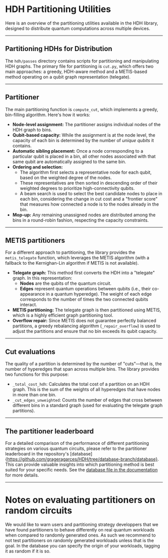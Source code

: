# HDH Partitioning Utilities

Here is an overview of the partitioning utilities available in the HDH library, designed to distribute quantum computations across multiple devices.

---

## Partitioning HDHs for Distribution

The `hdh/passes` directory contains scripts for partitioning and manipulating HDH graphs. The primary file for partitioning is `cut.py`, which offers two main approaches: a greedy, HDH-aware method and a METIS-based method operating on a qubit graph representation (telegate).

---

## Partitioner

The main partitioning function is `compute_cut`, which implements a greedy, bin-filling algorithm. Here's how it works:

* **Node-level assignment:** The partitioner assigns individual nodes of the HDH graph to bins.
* **Qubit-based capacity:** While the assignment is at the node level, the capacity of each bin is determined by the number of *unique qubits* it contains.
* **Automatic sibling placement:** Once a node corresponding to a particular qubit is placed in a bin, all other nodes associated with that same qubit are automatically assigned to the same bin.
* **Ordering and selection:**
    * The algorithm first selects a representative node for each qubit, based on the weighted degree of the nodes.
    * These representatives are then sorted in descending order of their weighted degrees to prioritize high-connectivity qubits.
    * A beam search is used to select the best candidate nodes to place in each bin, considering the change in cut cost and a "frontier score" that measures how connected a node is to the nodes already in the bin.
* **Mop-up:** Any remaining unassigned nodes are distributed among the bins in a round-robin fashion, respecting the capacity constraints.

---

## METIS partitioners

For a different approach to partitioning, the library provides the `metis_telegate` function, which leverages the METIS algorithm (with a fallback to the Kernighan-Lin algorithm if METIS is not available).

* **Telegate graph:** This method first converts the HDH into a "telegate" graph. In this representation:
    * **Nodes** are the qubits of the quantum circuit.
    * **Edges** represent quantum operations between qubits (i.e., their co-appearance in a quantum hyperedge). The weight of each edge corresponds to the number of times the two connected qubits interact.
* **METIS partitioning:** The telegate graph is then partitioned using METIS, which is a highly efficient graph partitioning tool.
* **Overflow repair:** Since METIS does not guarantee perfectly balanced partitions, a greedy rebalancing algorithm (`_repair_overflow`) is used to adjust the partitions and ensure that no bin exceeds its qubit capacity.

---

## Cut evaluations

The quality of a partition is determined by the number of "cuts"—that is, the number of hyperedges that span across multiple bins. The library provides two functions for this purpose:

* `_total_cost_hdh`: Calculates the total cost of a partition on an HDH graph. This is the sum of the weights of all hyperedges that have nodes in more than one bin.
* `_cut_edges_unweighted`: Counts the number of edges that cross between different bins in a standard graph (used for evaluating the telegate graph partitions).
<!-- TODO: expand this -->

<!-- ---

## Primitive injections

While the `cut.py` file focuses on partitioning, the `hdh/passes/primitives.py` file is responsible for injecting the necessary "primitive" operations into the partitioned HDH. These primitives are the fundamental building blocks of distributed quantum computation and include operations like teleportation and entanglement swapping, which are essential for performing gates between qubits located in different bins. -->

---

## The partitioner leaderboard

For a detailed comparison of the performance of different partitioning strategies on various quantum circuits, please refer to the partitioner leaderboard in the repository's [database]{https://github.com/grageragarces/HDH/tree/database-branch/database}. This can provide valuable insights into which partitioning method is best suited for your specific needs. See the [database file in the documentation](database.md) for more details.

---

# Notes on evaluating partitioners on random circuits

We would like to warn users and partitioning strategy developpers that we have found partitioners to behave differently on real quantum workloads when compared to randomly generated ones. As such we recommend to not test partitioners on randomly generated workloads unless that is the goal. In the database you can specify the origin of your workloads, tagging it as random if it is so.